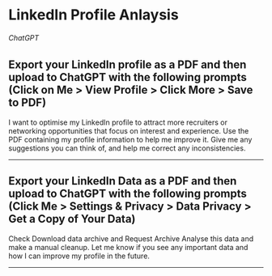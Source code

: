 # LinkedIn Profile Anlaysis

###### ChatGPT

## Export your LinkedIn profile as a PDF and then upload to ChatGPT with the following prompts (Click on Me > View Profile > Click More > Save to PDF)

I want to optimise my LinkedIn profile to attract more recruiters or networking opportunities that focus on <insert your areas of interest or expertise> interest and experience. Use the PDF containing my profile information to help me improve it. Give me any suggestions you can think of, and help me correct any inconsistencies.

---

## Export your LinkedIn Data as a PDF and then upload to ChatGPT with the following prompts (Click Me > Settings & Privacy > Data Privacy > Get a Copy of Your Data)
Check Download data archive and Request Archive
Analyse this data and make a manual cleanup. Let me know if you see any important data and how I can improve my profile in the future.

---
